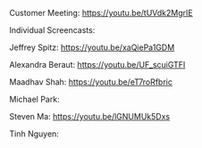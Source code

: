 Customer Meeting: https://youtu.be/tUVdk2MgrIE

Individual Screencasts:

Jeffrey Spitz: https://youtu.be/xaQiePa1GDM

Alexandra Beraut: https://youtu.be/UF_scuiGTFI

Maadhav Shah: https://youtu.be/eT7roRfbric

Michael Park: 

Steven Ma: https://youtu.be/lGNUMUk5Dxs

Tinh Nguyen: 
